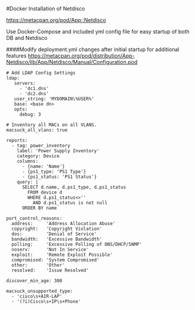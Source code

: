 #Docker Installation of Netdisco

https://metacpan.org/pod/App::Netdisco

Use Docker-Compose and included yml config file for easy startup of both DB and Netdisco


####Modify deployment.yml changes after initial startup for additional features
https://metacpan.org/pod/distribution/App-Netdisco/lib/App/Netdisco/Manual/Configuration.pod
```
# Add LDAP Config Settings
ldap:
   servers:  
     - 'dc1.dns'  
     - 'dc2.dns'  
   user_string: 'MYDOMAIN\%USER%'  
   base: <base dn>  
   opts:  
     debug: 3

# Inventory all MACs on all VLANS.
macsuck_all_vlans: true

reports:
  - tag: power_inventory
    label: 'Power Supply Inventory'
    category: Device
    columns:
      - {name: 'Name'}
      - {ps1_type: 'PS1 Type'}
      - {ps1_status: 'PS1 Status'}
    query: |
      SELECT d.name, d.ps1_type, d.ps1_status
        FROM device d
        WHERE d.ps1_status<>''
          AND d.ps1_status is not null
      ORDER BY name

port_control_reasons:
  address:     'Address Allocation Abuse'
  copyright:   'Copyright Violation'
  dos:         'Denial of Service'
  bandwidth:   'Excessive Bandwidth'
  polling:     'Excessive Polling of DNS/DHCP/SNMP'
  noserv:      'Not In Service'
  exploit:     'Remote Exploit Possible'
  compromised: 'System Compromised'
  other:       'Other'
  resolved:    'Issue Resolved'

discover_min_age: 300

macsuck_unsupported_type:
  - 'cisco\s+AIR-LAP'
  - '(?i)Cisco\s+IP\s+Phone'
```
